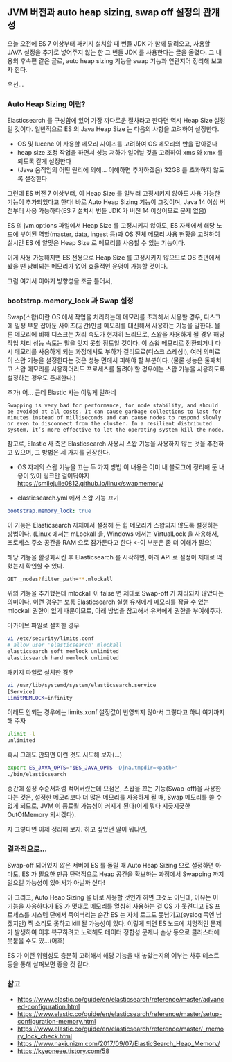 ## JVM 버전과 auto heap sizing, swap off 설정의 관걔성

오늘 오전에 ES 7 이상부터 패키지 설치할 때 번들 JDK 가 함께 딸려오고, 사용할 JAVA 설정을 추가로 넣어주지 않는 한 그 번들 JDK 를 사용한다는 글을 올렸다.
그 내용의 후속편 같은 글로, auto heap sizing 기능을 swap 기능과 연관지어 정리해 보고자 한다.

우선...

### Auto Heap Sizing 이란?

Elasticsearch 를 구성함에 있어 가장 까다로운 절차라고 한다면 역시 Heap Size 설정일 것이다.
일반적으로 ES 의 Java Heap Size 는 다음의 사항을 고려하여 설정한다.
* OS 및 lucene 이 사용할 메모리 사이즈를 고려하여 OS 메모리의 반을 잡아준다
* heap size 조정 작업을 하면서 성능 저하가 일어날 것을 고려하여 xms 와 xmx 를 되도록 같게 설정한다
* (Java 움직임의 어떤 원리에 의해... 이해하면 추가하겠음) 32GB 를 초과하지 않도록 설정한다

그런데 ES 버전 7 이상부터, 이 Heap Size 를 일부러 고정시키지 않아도 사용 가능한 기능이 추가되었다고 한다!
바로 Auto Heap Sizing 기능이 그것이며, Java 14 이상 버전부터 사용 가능하다(ES 7 설치시 번들 JDK 가 버전 14 이상이므로 문제 없음)

ES 의 jvm.options 파일에서 Heap Size 를 고정시키지 않아도,
ES 자체에서 해당 노드에 부여된 역할(master, data, ingest 등)과 OS 전체 메모리 사용 현황을 고려햐여 실시간 ES 에 알맞은 Heap Size 로 메모리를 사용할 수 있는 기능이다.

이게 사용 가능해지면 ES 전용으로 Heap Size 를 고정시키지 않으므로 OS 측면에서 봤을 땐 낭비되는 메모리가 없어 효율적인 운영이 가능할 것이다.

그럼 여기서 이야기 방향성을 조금 틀어서,

### bootstrap.memory_lock 과 Swap 설정

Swap(스왑)이란 OS 에서 작업을 처리하는데 메모리를 초과해서 사용할 경우, 디스크에 일정 부분 잡아둔 사이즈(공간)만큼 메모리를 대신해서 사용하는 기능을 말한다.
물론 메모리에 비해 디스크는 처리 속도가 현저히 느리므로, 스왑을 사용하게 될 경우 해당 작업 처리 성능 속도는 말을 잇지 못할 정도일 것이다.
이 스왑 메모리로 전환되거나 다시 메모리를 사용하게 되는 과정에서도 부하가 걸리므로(디스크 스레싱!), 여러 의미로 이 스왑 기능을 설정한다는 것은 성능 면에서 피해야 할 부분이다.
(물론 성능은 둘째치고 스왑 메모리를 사용하더라도 프로세스를 돌려야 할 경우에는 스왑 기능을 사용하도록 설정하는 경우도 존재한다.)

추가) 어... 근데 Elastic 사는 이렇게 말하네
```
Swapping is very bad for performance, for node stability, and should be avoided at all costs. It can cause garbage collections to last for minutes instead of milliseconds and can cause nodes to respond slowly or even to disconnect from the cluster. In a resilient distributed system, it’s more effective to let the operating system kill the node.
```

참고로, Elastic 사 측은 Elasticsearch 사용시 스왑 기능을 사용하지 않는 것을 추천하고 있으며, 그 방법은 세 가지를 권장한다.

* OS 자체의 스왑 기능을 끄는 두 가지 방법
이 내용은 이미 내 블로그에 정리해 둔 내용이 있어 링크만 걸어둬야지
https://smilejulie0812.github.io/linux/swapmemory/

* elasticsearch.yml 에서 스왑 기능 끄기
```yaml
bootstrap.memory_lock: true
```
이 기능은 Elasticsearch 자체에서 설정해 둔 힙 메모리가 스왑되지 않도록 설정하는 방법이다.
(Linux 에서는 mLockall 을, Windows 에서는 VirtualLock 을 사용해서, 프로세스 주소 공간을 RAM 으로 잠가둔다고 한다 <-이 부분은 좀 더 이해가 필요)

해당 기능을 활성화시킨 후 Elasticsearch 를 시작하면, 아래 API 로 설정이 제대로 먹혔는지 확인할 수 있다.
```bash
GET _nodes?filter_path=**.mlockall
```

위의 기능을 추가했는데 mlockall 이 false 면 제대로 Swap-off 가 처리되지 않았다는 의미이다.
이런 경우는 보통 Elasticsearch 실행 유저에게 메모리를 잠글 수 있는 mlockall 권한이 없기 때문이므로, 아래 방법을 참고해서 유저에게 권한을 부여해주자.

아카이브 파일로 설치한 경우
```bash
vi /etc/security/limits.conf
# allow user 'elasticsearch' mlockall
elasticsearch soft memlock unlimited
elasticsearch hard memlock unlimited
```

패키지 파일로 설치한 경우
```bash
vi /usr/lib/systemd/system/elasticsearch.service
[Service]
LimitMEMLOCK=infinity
```

이래도 안되는 경우에는 limits.xonf 설정값이 반영되지 않아서 그렇다고 하니 여기까지 해 주자
```bash
ulimit -l
unlimited
```

혹시 그래도 안되면 이런 것도 시도해 보자(...)
```bash
export ES_JAVA_OPTS="$ES_JAVA_OPTS -Djna.tmpdir=<path>"
./bin/elasticsearch
```

중간에 설정 수순서처럼 적어버렸는데 요점은, 스왑을 끄는 기능(Swap-off)을 사용한다는 것은,
설정한 메모리보다 더 많은 메모리를 사용하게 될 때, Swap 메모리를 쓸 수 없게 되므로, JVM 이 종료될 가능성이 커지게 된다(이게 뭐다 지긋지긋한 OutOfMemory 되시겠다). 

자 그렇다면 이제 정리해 보자. 하고 싶었던 말이 뭐냐면,

### 결과적으로...
Swap-off 되어있지 않은 서버에 ES 를 돌릴 때 Auto Heap Sizing 으로 설정하면 아마도,
ES 가 필요한 만큼 탄력적으로 Heap 공간을 확보하는 과정에서 Swapping 까지 일으킬 가능성이 있어서가 아닐까 싶다!

아 그리고, Auto Heap Sizing 을 바로 사용할 것인가 하면 그것도 아닌데,
이유는 이 기능을 사용하다가 ES 가 멋대로 메모리를 열심히 사용하는 걸 OS 가 못견디고 ES 프로세스를 시스템 단에서 죽여버리는 순간
ES 는 자체 로그도 못남기고(syslog 쪽엔 남겠지만) 찍 소리도 못하고 kill 될 가능성이 있다.
이렇게 되면 ES 노드에 치명적인 문제가 발생하여 이후 복구하려고 노력해도 데이터 정합성 문제나 손상 등으로 클러스터에 못붙을 수도 있...(어후)

ES 가 이런 위험성도 충분히 고려해서 해당 기능을 내 놓았는지의 여부는 차후 테스트 등을 통해 살펴보면 좋을 것 같다.

### 참고
* https://www.elastic.co/guide/en/elasticsearch/reference/master/advanced-configuration.html
* https://www.elastic.co/guide/en/elasticsearch/reference/master/setup-configuration-memory.html
* https://www.elastic.co/guide/en/elasticsearch/reference/master/_memory_lock_check.html
* https://www.nakjunizm.com/2017/09/07/ElasticSearch_Heap_Memory/
* https://kyeoneee.tistory.com/58
